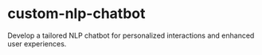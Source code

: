 # custom-nlp-chatbot
Develop a tailored NLP chatbot for personalized interactions and enhanced user experiences.
